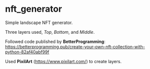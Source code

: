 # nft_generator

Simple landscape NFT generator.

Three layers used, _Top_, _Bottom_, and _Middle_.

Followed code published by **BetterProgramming**:  
https://betterprogramming.pub/create-your-own-nft-collection-with-python-82af40abf99f

Used **PixilArt** (https://www.pixilart.com/) to create layers.
